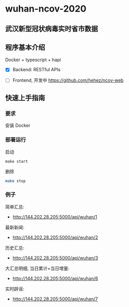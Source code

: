 # wuhan-ncov-2020
## 武汉新型冠状病毒实时省市数据

## 程序基本介绍
Docker + typescript + hapi

- [x] Backend: RESTful APIs
- [ ] Frontend, 开发中 https://github.com/hehez/ncov-web


## 快速上手指南
### 要求
安装 Docker

### 部署运行
启动
```
make start
```

删除
```bash
make stop
```

### 例子

简单汇总:
  - http://144.202.28.205:5000/api/wuhan/1

最新新闻:
  - http://144.202.28.205:5000/api/wuhan/2
  
历史汇总:
  - http://144.202.28.205:5000/api/wuhan/3
  
大汇总明细, 当日累计+当日增量:
  - http://144.202.28.205:5000/api/wuhan/6

实时辟谣:
  - http://144.202.28.205:5000/api/wuhan/7
